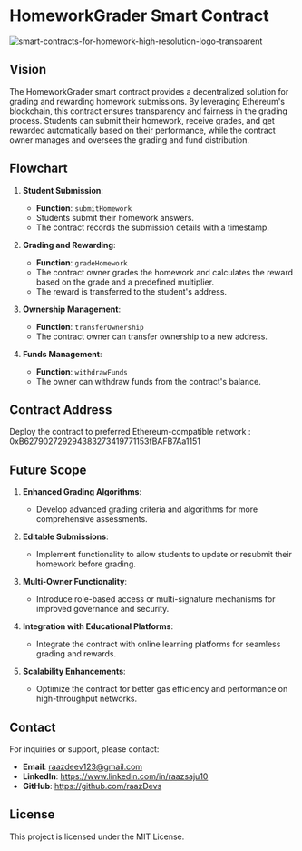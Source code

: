 # HomeworkGrader Smart Contract
![smart-contracts-for-homework-high-resolution-logo-transparent](https://github.com/user-attachments/assets/cc1098e8-c4e4-4abe-b517-68483ea20017)


## Vision

The HomeworkGrader smart contract provides a decentralized solution for grading and rewarding homework submissions. By leveraging Ethereum's blockchain, this contract ensures transparency and fairness in the grading process. Students can submit their homework, receive grades, and get rewarded automatically based on their performance, while the contract owner manages and oversees the grading and fund distribution.

## Flowchart

1. **Student Submission**:
   - **Function**: `submitHomework`
   - Students submit their homework answers.
   - The contract records the submission details with a timestamp.

2. **Grading and Rewarding**:
   - **Function**: `gradeHomework`
   - The contract owner grades the homework and calculates the reward based on the grade and a predefined multiplier.
   - The reward is transferred to the student's address.

3. **Ownership Management**:
   - **Function**: `transferOwnership`
   - The contract owner can transfer ownership to a new address.

4. **Funds Management**:
   - **Function**: `withdrawFunds`
   - The owner can withdraw funds from the contract's balance.

## Contract Address

Deploy the contract to preferred Ethereum-compatible network :
0xB627902729294383273419771153fBAFB7Aa1151

## Future Scope

1. **Enhanced Grading Algorithms**:
   - Develop advanced grading criteria and algorithms for more comprehensive assessments.

2. **Editable Submissions**:
   - Implement functionality to allow students to update or resubmit their homework before grading.

3. **Multi-Owner Functionality**:
   - Introduce role-based access or multi-signature mechanisms for improved governance and security.

4. **Integration with Educational Platforms**:
   - Integrate the contract with online learning platforms for seamless grading and rewards.

5. **Scalability Enhancements**:
   - Optimize the contract for better gas efficiency and performance on high-throughput networks.

## Contact

For inquiries or support, please contact:

- **Email**: raazdeev123@gmail.com
- **LinkedIn**: https://www.linkedin.com/in/raazsaju10
- **GitHub**: https://github.com/raazDevs

## License

This project is licensed under the MIT License.




